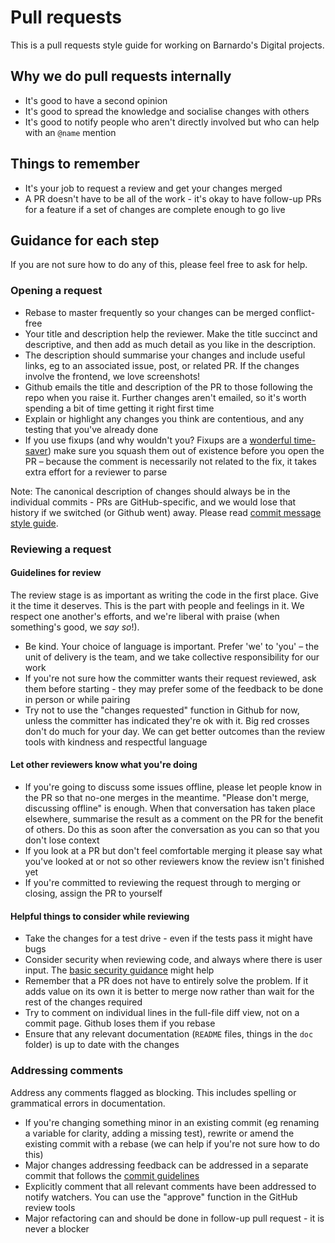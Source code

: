 # Pull requests

This is a pull requests style guide for working on Barnardo's Digital projects.

## Why we do pull requests internally

* It's good to have a second opinion
* It's good to spread the knowledge and socialise changes with others
* It's good to notify people who aren't directly involved but who can help
  with an `@name` mention   

## Things to remember

* It's your job to request a review and get your changes merged 
* A PR doesn't have to be all of the work - it's okay to have follow-up PRs for a
  feature if a set of changes are complete enough to go live

## Guidance for each step

If you are not sure how to do any of this, please feel free to ask for help.

### Opening a request

* Rebase to master frequently so your changes can be merged conflict-free
* Your title and description help the reviewer. Make the title succinct
  and descriptive, and then add as much detail as you like in the description.
* The description should summarise your changes and include useful links, eg to
  an associated issue, post, or related PR. If the changes involve
  the frontend, we love screenshots!
* Github emails the title and description of the PR to those following
  the repo when you raise it. Further changes aren't emailed, so it's worth 
  spending a bit of time getting it right first time
* Explain or highlight any changes you think are contentious, and any testing 
  that you've already done
* If you use fixups (and why wouldn't you? Fixups are a 
  [wonderful time-saver](https://robots.thoughtbot.com/autosquashing-git-commits))
  make sure you squash them out of existence before you open the PR –
  because the comment is necessarily not related to the fix, it takes extra 
  effort for a reviewer to parse
  

Note: The canonical description of changes should always be in the individual
commits - PRs are GitHub-specific, and we would lose that history
if we switched (or Github went) away. Please read 
[commit message style guide](/git.md#commit-messages).

### Reviewing a request

#### Guidelines for review

The review stage is as important as writing the code in the first place. Give
it the time it deserves. This is the part with people and feelings in it. We
respect one another's efforts, and we're liberal with praise (when something's
good, we *say so*!).

- Be kind. Your choice of language is important. Prefer 'we' to 'you' – the unit of
  delivery is the team, and we take collective responsibility for our work
- If you're not sure how the committer wants their request reviewed, ask them
  before starting - they may prefer some of the feedback to be done in person
  or while pairing
- Try not to use the "changes requested" function in Github for now, unless
  the committer has indicated they're ok with it. Big red crosses don't do much
  for your day. We can get better outcomes than the review tools with kindness 
  and respectful language

#### Let other reviewers know what you're doing

- If you're going to discuss some issues offline, please let people know in the
  PR so that no-one merges in the meantime. "Please don't 
  merge, discussing offline" is enough. When that conversation has taken place 
  elsewhere, summarise the result as a comment on the PR for the benefit of 
  others. Do this as soon after the conversation as you can so that you don't
  lose context
- If you look at a PR but don't feel comfortable merging it please say what
  you've looked at or not so other reviewers know the review isn't finished
  yet
- If you're committed to reviewing the request through to merging or closing,
  assign the PR to yourself

#### Helpful things to consider while reviewing

- Take the changes for a test drive - even if the tests pass it might have bugs
- Consider security when reviewing code, and always where there is user input.
  The [basic security guidance](TBD.md) might help
- Remember that a PR does not have to entirely solve the problem. If it adds
  value on its own it is better to merge now rather than wait for the rest of
  the changes required
- Try to comment on individual lines in the full-file diff view, not on a commit
  page. Github loses them if you rebase
- Ensure that any relevant documentation (`README` files, things in the `doc`
  folder) is up to date with the changes

### Addressing comments

Address any comments flagged as blocking. This includes spelling or
grammatical errors in documentation.

- If you're changing something minor in an existing commit (eg renaming a
  variable for clarity, adding a missing test), rewrite or amend the existing 
  commit with a rebase (we can help if you're not sure how to do this)
- Major changes addressing feedback can be addressed in a separate commit 
  that follows the [commit guidelines](git#commit-messages)
- Explicitly comment that all relevant comments have been addressed to notify
  watchers. You can use the "approve" function in the GitHub review tools  
- Major refactoring can and should be done in follow-up pull request - it
  is never a blocker